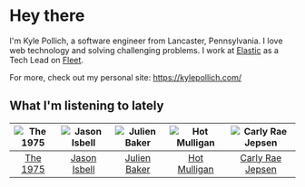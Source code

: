 # Hey there


I'm Kyle Pollich, a software engineer from Lancaster, Pennsylvania. I love web technology and solving challenging problems.
I work at [Elastic](https://www.elastic.co/) as a Tech Lead on [Fleet](https://www.elastic.co/guide/en/fleet/current/fleet-overview.html).

For more, check out my personal site: https://kylepollich.com/

## What I'm listening to lately

<!-- begin artists -->
  |![The 1975](https://i.scdn.co/image/ab6761610000f17889348336354096fd4e36ca73)|![Jason Isbell](https://i.scdn.co/image/ab6761610000f1784d03c4e0dacde5c1702c7c2f)|![Julien Baker](https://i.scdn.co/image/ab6761610000f17809239cf62ab2187c023fcee4)|![Hot Mulligan](https://i.scdn.co/image/ab6761610000f178ba1ce18b6a63e392b4d66e9e)|![Carly Rae Jepsen](https://i.scdn.co/image/ab6761610000f178358577f183465ae7698a53a7)|
  |:---:|:---:|:---:|:---:|:---:|
  |[The 1975](https://open.spotify.com/artist/3mIj9lX2MWuHmhNCA7LSCW)|[Jason Isbell](https://open.spotify.com/artist/3Q8wgwyVVv0z4UEh1HB0KY)|[Julien Baker](https://open.spotify.com/artist/12zbUHbPHL5DGuJtiUfsip)|[Hot Mulligan](https://open.spotify.com/artist/1lKZzN2d4IqiEYxyECIEHI)|[Carly Rae Jepsen](https://open.spotify.com/artist/6sFIWsNpZYqfjUpaCgueju)|
<!-- end artists -->
